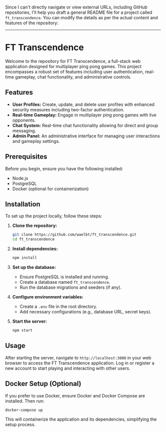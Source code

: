 Since I can't directly navigate or view external URLs, including GitHub repositories, I'll help you draft a general README file for a project called `ft_transcendence`. You can modify the details as per the actual content and features of the repository:

---

# FT Transcendence

Welcome to the repository for FT Transcendence, a full-stack web application designed for multiplayer ping pong games. This project encompasses a robust set of features including user authentication, real-time gameplay, chat functionality, and administrative controls.

## Features

- **User Profiles:** Create, update, and delete user profiles with enhanced security measures including two-factor authentication.
- **Real-time Gameplay:** Engage in multiplayer ping pong games with live opponents.
- **Chat System:** Real-time chat functionality allowing for direct and group messaging.
- **Admin Panel:** An administrative interface for managing user interactions and gameplay settings.

## Prerequisites

Before you begin, ensure you have the following installed:
- Node.js
- PostgreSQL
- Docker (optional for containerization)

## Installation

To set up the project locally, follow these steps:

1. **Clone the repository:**
   ```bash
   git clone https://github.com/waelbt/ft_transcendence.git
   cd ft_transcendence
   ```

2. **Install dependencies:**
   ```bash
   npm install
   ```

3. **Set up the database:**
   - Ensure PostgreSQL is installed and running.
   - Create a database named `ft_transcendence`.
   - Run the database migrations and seeders (if any).

4. **Configure environment variables:**
   - Create a `.env` file in the root directory.
   - Add necessary configurations (e.g., database URL, secret keys).

5. **Start the server:**
   ```bash
   npm start
   ```

## Usage

After starting the server, navigate to `http://localhost:3000` in your web browser to access the FT Transcendence application. Log in or register a new account to start playing and interacting with other users.

## Docker Setup (Optional)

If you prefer to use Docker, ensure Docker and Docker Compose are installed. Then run:

```bash
docker-compose up
```

This will containerize the application and its dependencies, simplifying the setup process.


